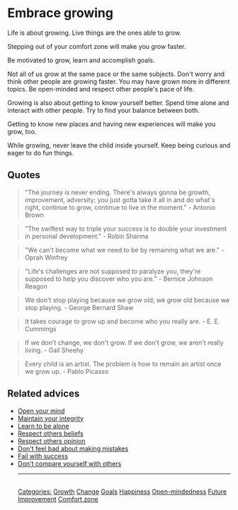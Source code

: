 # Embrace growing

Life is about growing. Live things are the ones able to grow.

Stepping out of your comfort zone will make you grow faster.

Be motivated to grow, learn and accomplish goals.

Not all of us grow at the same pace or the same subjects. Don't worry and think other people are growing faster. You may have grown more in different topics. Be open-minded and respect other people's pace of life.

Growing is also about getting to know yourself better. Spend time alone and interact with other people. Try to find your balance between both. 

Getting to know new places and having new experiences will make you grow, too.

While growing, never leave the child inside yourself. Keep being curious and eager to do fun things.

## Quotes

> "The journey is never ending. There's always gonna be growth, improvement, adversity; you just gotta take it all in and do what's right, continue to grow, continue to live in the moment." - Antonio Brown

> "The swiftest way to triple your success is to double your investment in personal development." - Robin Sharma

> "We can't become what we need to be by remaining what we are." - Oprah Winfrey

> "Life's challenges are not supposed to paralyze you, they're supposed to help you discover who you are." - Bernice Johnson Reagon

> We don't stop playing because we grow old; we grow old because we stop playing. - George Bernard Shaw

> It takes courage to grow up and become who you really are. - E. E. Cummings

> If we don't change, we don't grow. If we don't grow, we aren't really living. - Gail Sheehy

> Every child is an artist. The problem is how to remain an artist once we grow up. - Pablo Picasso

## Related advices

- [Open your mind](../Open%20your%20mind/index.md)
- [Maintain your integrity](../Maintain%20your%20integrity/index.md)
- [Learn to be alone](../Learn%20to%20be%20alone/index.md)
- [Respect others beliefs](../Respect%20others%20beliefs/index.md)
- [Respect others opinion](../Respect%20others%20opinion/index.md)
- [Don't feel bad about making mistakes](../We%20all%20make%20mistakes/index.md)
- [Fail with success](../Fail%20with%20success/index.md)
- [Don't compare yourself with others](../Don't%20compare%20yourself%20with%20others/index.md)<hr/><br/>[Categories:](../Categories/index.md) [Growth](../Categories/Growth.md) [Change](../Categories/Change.md) [Goals](../Categories/Goals.md) [Happiness](../Categories/Happiness.md) [Open-mindedness](../Categories/Open-mindedness.md) [Future](../Categories/Future.md) [Improvement](../Categories/Improvement.md) [Comfort zone](../Categories/Comfort%20zone.md)